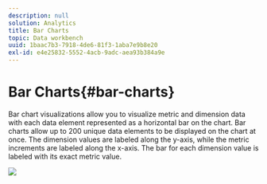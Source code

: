 ```yaml
---
description: null
solution: Analytics
title: Bar Charts
topic: Data workbench
uuid: 1baac7b3-7918-4de6-81f3-1aba7e9b8e20
exl-id: e4e25832-5552-4acb-9adc-aea93b384a9e
---
```

# Bar Charts{#bar-charts}

Bar chart visualizations allow you to visualize metric and dimension data with each data element represented as a horizontal bar on the chart. Bar charts allow up to 200 unique data elements to be displayed on the chart at once. The dimension values are labeled along the y-axis, while the metric increments are labeled along the x-axis. The bar for each dimension value is labeled with its exact metric value.

![](assets/bar_chart.png)
